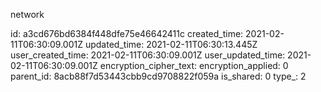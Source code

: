network

id: a3cd676bd6384f448dfe75e46642411c
created_time: 2021-02-11T06:30:09.001Z
updated_time: 2021-02-11T06:30:13.445Z
user_created_time: 2021-02-11T06:30:09.001Z
user_updated_time: 2021-02-11T06:30:09.001Z
encryption_cipher_text: 
encryption_applied: 0
parent_id: 8acb88f7d53443cbb9cd9708822f059a
is_shared: 0
type_: 2